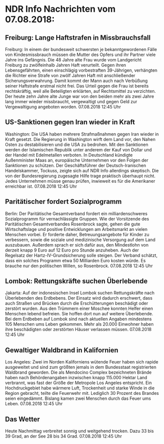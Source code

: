 # NDR Info Nachrichten vom 07.08.2018:


## Freiburg: Lange Haftstrafen in Missbrauchsfall
Freiburg: In einem der bundesweit schwersten je bekanntgewordenen Fälle von Kindesmissbrauch müssen die Mutter des Opfers und ihr Partner viele Jahre ins Gefängnis. Die 48 Jahre alte Frau wurde vom Landgericht Freiburg zu zwölfeinhalb Jahren Haft verurteilt. Gegen ihren Lebensgefährten, einen einschlägig vorbestraften 39-Jährigen, verhängten die Richter eine Strafe von zwölf Jahren Haft mit anschließender Sicherungsverwahrung. Damit kommt der Mann auch nach Verbüßung seiner Haftstrafe erstmal nicht frei. Das Urteil gegen die Frau ist bereits rechtskräftig, weil alle Beteiligten erklärten, auf Rechtsmittel zu verzichten. Der heute zehn Jahre alte Junge war von den beiden mehr als zwei Jahre lang immer wieder missbraucht, vergewaltigt und gegen Geld zur Vergewaltigung angeboten worden. 07.08.2018 12:45 Uhr 

## US-Sanktionen gegen Iran wieder in Kraft
Washington:	Die USA haben mehrere Strafmaßnahmen gegen Iran wieder in Kraft gesetzt. Die Regierung in Washington wirft dem Land vor, den Nahen Osten zu destabilisieren und die USA zu bedrohen. Mit den Sanktionen werden der Islamischen Republik unter anderem der Kauf von Dollar und der Handel mit Edelmetallen verboten. In Deutschland kündigte Außenminister Maas an, europäische Unternehmen vor den Folgen der Sanktionen zu schützen. Der Geschäftsführer der Deutsch-Iranischen Handelskammer, Tockuss, zeigte sich auf NDR Info allerdings skeptisch. Die von der Bundesregierung zugesagte Hilfe trage praktisch überhaupt nicht. Jedes Unternehmen müsse genau prüfen, inwieweit es für die Amerikaner erreichbar ist. 07.08.2018 12:45 Uhr 

## Paritätischer fordert Sozialprogramm
Berlin: Der Paritätische Gesamtverband fordert ein milliardenschweres Sozialprogramm für vernachlässigte Gruppen. Wie der Vorsitzende des Paritätischen Gesamtverbandes Rosenbrock sagte, gehen die gute Wirtschaftslage und positive Entwicklungen am Arbeitsmarkt an vielen Menschen vorbei. Er forderte daher, Betreuungsangebote für Kinder zu verbessern, sowie die soziale und medizinische Versorgung auf dem Land auszubauen. Außerdem sprach er sich dafür aus, den Mindestlohn von derzeit knapp 9 Euro auf 12 Euro pro Stunde anzuheben. Auch der Regelsatz der Hartz-IV-Grundsicherung solle steigen. Der Verband schätzt, dass ein solches Programm etwa 50 Milliarden Euro kosten würde. Es brauche nur den politischen Willen, so Rosenbrock. 07.08.2018 12:45 Uhr 

## Lombok: Rettungskräfte suchen Überlebende
Jakarta: Auf der indonesischen Insel Lombok suchen Rettungskräfte nach Überlebenden des Erdbebens. Der Einsatz wird dadurch erschwert, dass auch Straßen und Brücken durch die Erschütterungen beschädigt oder zerstört wurden. Aus den Trümmern einer Moschee konnten Helfer einen Menschen lebend befreien. Sie hoffen dort nun auf weitere Überlebende. Bei dem Erdbeben auf Lombok sind nach aktuellen Angaben mindestens 105 Menschen ums Leben gekommen. Mehr als 20.000 Einwohner haben ihre beschädigten oder zerstörten Häuser verlassen müssen. 07.08.2018 12:45 Uhr 

## Gewaltiger Waldbrand in Kalifornien
Los Angeles: Zwei im Norden Kaliforniens wütende Feuer haben sich rapide ausgeweitet und sind zum größten jemals in dem Bundesstaat registrierten Waldbrand geworden. Die als Mendocino Complex bezeichneten Brände haben nach Behördenangaben inzwischen knapp 115.000 Hektar Land verbrannt, was fast der Größe der Metropole Los Angeles entspricht. Ein Hochdruckgebiet habe wärmere Luft, Trockenheit und starke Winde in die Region gebracht, teilte die Feuerwehr mit. Lediglich 30 Prozent des Brandes seien eingedämmt. Bislang kamen zwei Menschen durch das Feuer ums Leben. 07.08.2018 12:45 Uhr 

## Das Wetter
Heute Nachmittag verbreitet sonnig und weitgehend trocken. Dazu 33 bis 39 Grad, an der See 28 bis 34 Grad. 07.08.2018 12:45 Uhr 
